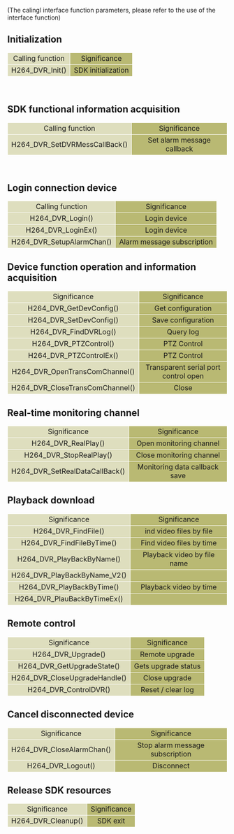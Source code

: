 (The calingl interface function parameters, please refer to the use of the interface function)

## Initialization

<style>
	table{
		border-collapse:collapse;
		width:100%;
		text-align:center;
	}
	table tr td{
		border:1px solid #fff;
	}
</style>
<table>
<tr><td style="background-color:#dedebe">Calling function</td><td style="background-color:#B9B973">Significance</td></tr>
<tr><td style="background-color:#dedebe">H264_DVR_Init()
</td><td style="background-color:#B9B973">SDK initialization</td></tr>
</table>
<br/>

## SDK functional information acquisition

<table>
<tr><td style="background-color:#dedebe">Calling function</td><td style="background-color:#B9B973">Significance</td></tr>
<tr><td style="background-color:#dedebe">H264_DVR_SetDVRMessCallBack()
</td><td style="background-color:#B9B973">Set alarm message callback</td></tr>
</table>
<br/>


## Login connection device

<table>
<tr><td style="background-color:#dedebe">Calling function</td><td style="background-color:#B9B973">Significance</td></tr>
<tr><td style="background-color:#dedebe">H264_DVR_Login()
</td><td style="background-color:#B9B973">Login device</td></tr>
<tr><td style="background-color:#dedebe">H264_DVR_LoginEx()
</td><td style="background-color:#B9B973">Login device</td></tr>
<tr><td style="background-color:#dedebe">H264_DVR_SetupAlarmChan()
</td><td style="background-color:#B9B973">Alarm message subscription</td></tr>
</table>

## Device function operation and information acquisition

<table>
<tr><td style="background-color:#dedebe">Significance</td><td style="background-color:#B9B973">Significance</td></tr>
<tr><td style="background-color:#dedebe">H264_DVR_GetDevConfig()
</td><td style="background-color:#B9B973">Get configuration</td></tr>
<tr><td style="background-color:#dedebe">H264_DVR_SetDevConfig()
</td><td style="background-color:#B9B973">Save configuration</td></tr>
<tr><td style="background-color:#dedebe">H264_DVR_FindDVRLog()
</td><td style="background-color:#B9B973">Query log </td></tr>
<tr><td style="background-color:#dedebe">H264_DVR_PTZControl()
</td><td style="background-color:#B9B973">PTZ Control  </td></tr>
<tr><td style="background-color:#dedebe">H264_DVR_PTZControlEx()
</td><td style="background-color:#B9B973">PTZ Control  </td></tr>
<tr><td style="background-color:#dedebe">H264_DVR_OpenTransComChannel()
</td><td style="background-color:#B9B973">Transparent serial port control open</td></tr>
<tr><td style="background-color:#dedebe">H264_DVR_CloseTransComChannel()
</td><td style="background-color:#B9B973">Close</td></tr>
</table>


## Real-time monitoring channel

<table>
<tr><td style="background-color:#dedebe">Significance</td><td style="background-color:#B9B973">Significance</td></tr>
<tr><td style="background-color:#dedebe">H264_DVR_RealPlay()
</td><td style="background-color:#B9B973">Open monitoring channel</td></tr>
<tr><td style="background-color:#dedebe">H264_DVR_StopRealPlay()
</td><td style="background-color:#B9B973">Close monitoring channel</td></tr>
<tr><td style="background-color:#dedebe">H264_DVR_SetRealDataCallBack()
</td><td style="background-color:#B9B973">Monitoring data callback save </td></tr>
</table>

## Playback download

<table>
<tr><td style="background-color:#dedebe">Significance</td><td style="background-color:#B9B973">Significance</td></tr>
<tr><td style="background-color:#dedebe">H264_DVR_FindFile()
</td><td style="background-color:#B9B973">ind video files by file</td></tr>
<tr><td style="background-color:#dedebe">H264_DVR_FindFileByTime()
</td><td style="background-color:#B9B973">Find video files by time</td></tr>
<tr><td style="background-color:#dedebe">H264_DVR_PlayBackByName()
</td><td style="background-color:#B9B973">Playback video by file name </td></tr>
<tr><td style="background-color:#dedebe">H264_DVR_PlayBackByName_V2()
</td><td style="background-color:#B9B973"> </td></tr>
<tr><td style="background-color:#dedebe">H264_DVR_PlayBackByTime()
</td><td style="background-color:#B9B973">Playback video by time </td></tr>
<tr><td style="background-color:#dedebe">H264_DVR_PlauBackByTimeEx()
</td><td style="background-color:#B9B973"> </td></tr>
</table>

## Remote control

<table>
<tr><td style="background-color:#dedebe">Significance</td><td style="background-color:#B9B973">Significance</td></tr>
<tr><td style="background-color:#dedebe">H264_DVR_Upgrade()
</td><td style="background-color:#B9B973">Remote upgrade</td></tr>
<tr><td style="background-color:#dedebe">H264_DVR_GetUpgradeState()
</td><td style="background-color:#B9B973">Gets upgrade status</td></tr>
<tr><td style="background-color:#dedebe">H264_DVR_CloseUpgradeHandle()
</td><td style="background-color:#B9B973">Close upgrade </td></tr>
<tr><td style="background-color:#dedebe">H264_DVR_ControlDVR()
</td><td style="background-color:#B9B973">Reset / clear log</td></tr>
</table>

## Cancel disconnected device

<table>
<tr><td style="background-color:#dedebe">Significance</td><td style="background-color:#B9B973">Significance</td></tr>
<tr><td style="background-color:#dedebe">H264_DVR_CloseAlarmChan()
</td><td style="background-color:#B9B973">Stop alarm message subscription</td></tr>
<tr><td style="background-color:#dedebe">H264_DVR_Logout()
</td><td style="background-color:#B9B973">Disconnect</td></tr>
</table>

## Release SDK resources

<table>
<tr><td style="background-color:#dedebe">Significance</td><td style="background-color:#B9B973">Significance</td></tr>
<tr><td style="background-color:#dedebe">H264_DVR_Cleanup()
</td><td style="background-color:#B9B973">SDK exit  </td></tr>
</table>
